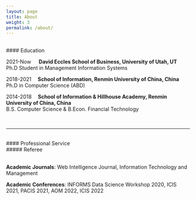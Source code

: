 ```yaml
---
layout: page
title: About
weight: 3
permalink: /about/
---
```


<br>
#### Education 
<br>

2021-Now &thinsp; &ensp; **David Eccles School of Business, University of Utah, UT**<br>
Ph.D Student in Management Information Systems 
<br>

2018-2021 &ensp; &thinsp;**School of Information, Renmin University of China, China**<br>
Ph.D in Computer Science (ABD)
<br>

2014-2018 &ensp; &thinsp;**School of Information & Hillhouse Academy, Renmin University of China, China**<br>
B.S. Computer Science & B.Econ. Financial Technology <br>

<br>

---
<br>
#### Professional Service
<br>
##### Referee <br>
<br>

**Academic Journals**: Web Intelligence Journal, Information Technology and Management <br>

**Academic Conferences**: INFORMS Data Science Workshop 2020, ICIS 2021, PACIS 2021, AOM 2022, ICIS 2022 <br>



